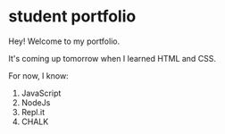 # student portfolio

Hey! Welcome to my portfolio.

 It's coming up tomorrow when I learned HTML and CSS.

 For now, I know:

 1. JavaScript
 2. NodeJs
 3. Repl.it 
 4. CHALK
